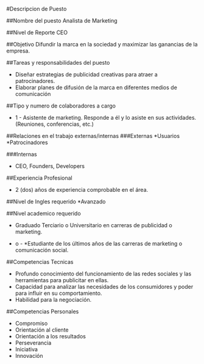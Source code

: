 #Descripcion de Puesto

##Nombre del puesto
Analista de Marketing

##Nivel de Reporte
CEO

##Objetivo
Difundir la marca en la sociedad y maximizar las ganancias de la empresa.

##Tareas y responsabilidades del puesto
* Diseñar estrategias de publicidad creativas para atraer a patrocinadores.
* Elaborar planes de difusión de la marca en diferentes medios de comunicación

##Tipo y numero de colaboradores a cargo
* 1 - Asistente de marketing. Responde a él y lo asiste en sus actividades. (Reuniones, conferencias, etc.)

##Relaciones en el trabajo externas/internas
###Externas
*Usuarios
*Patrocinadores

###Internas
* CEO, Founders, Developers

##Experiencia Profesional
* 2 (dos) años de experiencia comprobable en el área.

##Nivel de Ingles requerido
*Avanzado

##Nivel academico requerido
* Graduado Terciario o Universitario en carreras de publicidad o marketing.
- o -
*Estudiante de los últimos años de las carreras de marketing o comunicación social.

##Competencias Tecnicas
* Profundo conocimiento del funcionamiento de las redes sociales y las herramientas para publicitar en ellas.
* Capacidad para analizar las necesidades de los consumidores y poder para influir en su comportamiento.
* Habilidad para la negociación.

##Competencias Personales
* Compromiso
* Orientación al cliente	
* Orientación a los resultados
* Perseverancia
* Iniciativa
* Innovación
